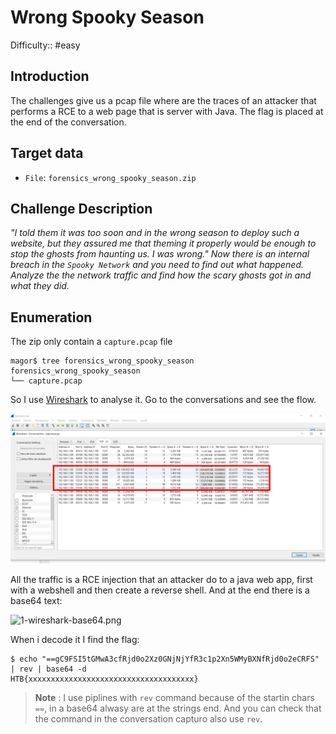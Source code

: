 # Wrong Spooky Season

Difficulty:: #easy 

## Introduction
The challenges give us a pcap file where are the traces of an attacker that performs a RCE to a web page that is server with Java. The flag is placed at the end of the conversation.

## Target data
- `File`: `forensics_wrong_spooky_season.zip`

## Challenge Description
*"I told them it was too soon and in the wrong season to deploy such a website, but they assured me that theming it properly would be enough to stop the ghosts from haunting us. I was wrong." Now there is an internal breach in the `Spooky Network` and you need to find out what happened. Analyze the the network traffic and find how the scary ghosts got in and what they did.*

## Enumeration

The zip only contain a `capture.pcap` file 

```shell
magor$ tree forensics_wrong_spooky_season
forensics_wrong_spooky_season
└── capture.pcap
```

So I use [Wireshark](https://www.wireshark.org/) to analyse it. Go to the conversations and see the flow.

![1-wireshark-conversation.png](./static/1-wireshark-conversation.png)

All the traffic is a RCE injection that an attacker do to a java web app, first with a webshell and then create a reverse shell. And at the end there is a base64 text:

![1-wireshark-base64.png](1-wireshark-base64.png)

When i decode it I find the flag:
```shell
$ echo "==gC9FSI5tGMwA3cfRjd0o2Xz0GNjNjYfR3c1p2Xn5WMyBXNfRjd0o2eCRFS" | rev | base64 -d                          
HTB{xxxxxxxxxxxxxxxxxxxxxxxxxxxxxxxxxxxxx} 
```

> **Note** : I use piplines with `rev` command because of the  startin chars `==`, in a base64 alwasy are at the strings end. And you can check that the command in the conversation capturo also use `rev`.

